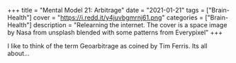 +++
title = "Mental Model 21: Arbitrage"
date = "2021-01-21"
tags = ["Brain-Health"]
cover = "https://i.redd.it/y4juvbgmrnj61.png"
categories = ["Brain-Health"]
description = "Relearning the internet. The cover is a space image by Nasa from unsplash blended with some patterns from Everypixel"
+++

I like to think of the term Geoarbitrage as coined by Tim Ferris. Its all about...
